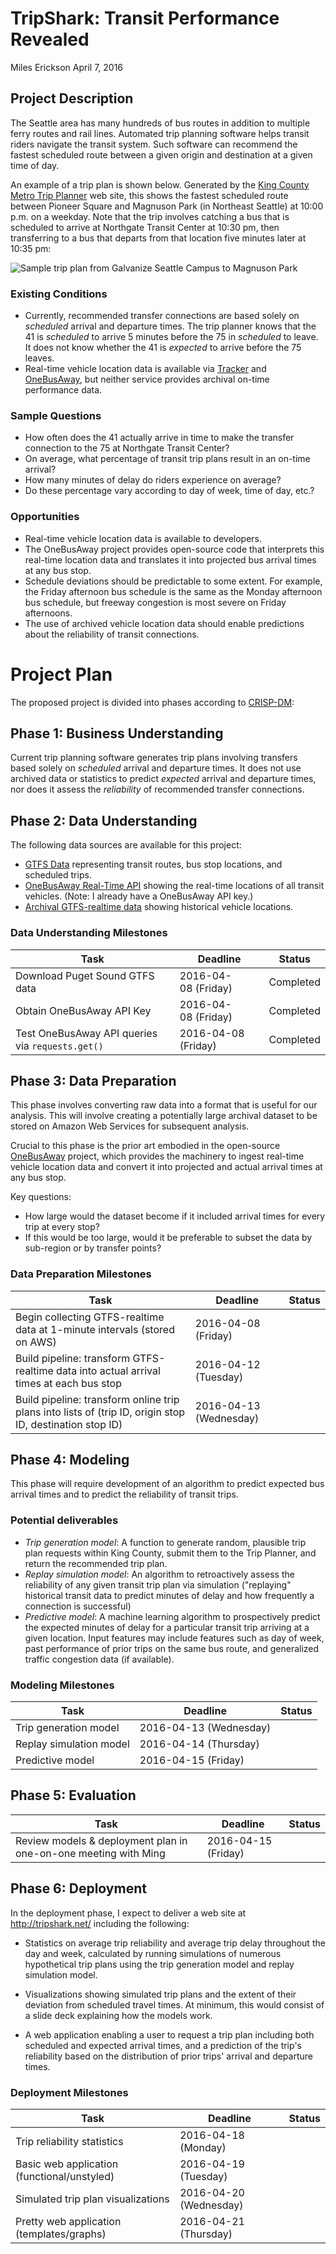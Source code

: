 # TripShark: Transit Performance Revealed

Miles Erickson
April 7, 2016

## Project Description

The Seattle area has many hundreds of bus routes in addition to multiple ferry routes and rail lines. Automated trip planning software helps transit riders navigate the transit system. Such software can recommend the fastest scheduled route between a given origin and destination at a given time of day.

An example of a trip plan is shown below. Generated by the <a href="tripplanner.kingcounty.gov/">King County Metro Trip Planner</a> web site, this shows the fastest scheduled route between Pioneer Square and Magnuson Park (in Northeast Seattle) at 10:00 p.m. on a weekday. Note that the trip involves catching a bus that is scheduled to arrive at Northgate Transit Center at 10:30 pm, then transferring to a bus that departs from that location five minutes later at 10:35 pm:

<img src='img/sample_trip_plan.png' alt='Sample trip plan from Galvanize Seattle Campus to Magnuson Park'>

### Existing Conditions
* Currently, recommended transfer connections are based solely on <i>scheduled</i> arrival and departure times. The trip planner knows that the 41 is <i>scheduled</i> to arrive 5 minutes before the 75 in <i>scheduled</i> to leave. It does not know whether the 41 is <i>expected</i> to arrive before the 75 leaves.
* Real-time vehicle location data is available via [Tracker](http://tripplanner.kingcounty.gov/hiwire?.a=iRealTimeDisplay) and [OneBusAway](http://pugetsound.onebusaway.org/where/standard/), but neither service provides archival on-time performance data.

### Sample Questions
* How often does the 41 actually arrive in time to make the transfer connection to the 75 at Northgate Transit Center?
* On average, what percentage of transit trip plans result in an on-time arrival?
* How many minutes of delay do riders experience on average?
* Do these percentage vary according to day of week, time of day, etc.?

### Opportunities
* Real-time vehicle location data is available to developers.
* The OneBusAway project provides open-source code that interprets this real-time location data and translates it into projected bus arrival times at any bus stop.
* Schedule deviations should be predictable to some extent. For example, the Friday afternoon bus schedule is the same as the Monday afternoon bus schedule, but freeway congestion is most severe on Friday afternoons.
* The use of archived vehicle location data should enable predictions about the reliability of transit connections.


# Project Plan

The proposed project is divided into phases according to [CRISP-DM](https://en.wikipedia.org/wiki/Cross_Industry_Standard_Process_for_Data_Mining):

## Phase 1: Business Understanding

Current trip planning software generates trip plans involving transfers based solely on <i>scheduled</i> arrival and departure times. It does not use archived data or statistics to predict <i>expected</i> arrival and departure times, nor does it assess the <i>reliability</i> of recommended transfer connections.

## Phase 2: Data Understanding

The following data sources are available for this project:
* [GTFS Data](http://www.soundtransit.org/Developer-resources/Data-downloads) representing transit routes, bus stop locations, and scheduled trips.
* [OneBusAway Real-Time API](http://developer.onebusaway.org/modules/onebusaway-application-modules/1.1.14/api/where/index.html) showing the real-time locations of all transit vehicles. (Note: I already have a OneBusAway API key.)
* [Archival GTFS-realtime data](https://groups.google.com/forum/#!topic/onebusaway-api/NMb0FQozqyU) showing historical vehicle locations.

### Data Understanding Milestones

| Task | Deadline | Status
| ---- | -------- | --------
| Download Puget Sound GTFS data | 2016-04-08&nbsp;(Friday) | Completed
| Obtain OneBusAway API Key | 2016-04-08&nbsp;(Friday) | Completed
| Test OneBusAway API queries via `requests.get()` | 2016-04-08 (Friday) | Completed


## Phase 3: Data Preparation

This phase involves converting raw data into a format that is useful for our analysis. This will involve creating a potentially large archival dataset to be stored on Amazon Web Services for subsequent analysis.

Crucial to this phase is the prior art embodied in the open-source [OneBusAway](https://github.com/OneBusAway) project, which provides the machinery to ingest real-time vehicle location data and convert it into projected and actual arrival times at any bus stop.

Key questions:
* How large would the dataset become if it included arrival times for every trip at every stop?
* If this would be too large, would it be preferable to subset the data by sub-region or by transfer points?

### Data Preparation Milestones

| Task | Deadline | Status
| ---- | -------- | ------
| Begin collecting GTFS-realtime data at 1-minute intervals (stored on AWS)  | 2016-04-08 (Friday)
| Build pipeline: transform GTFS-realtime data into actual arrival times at each bus stop | 2016-04-12 (Tuesday)
| Build pipeline: transform online trip plans into lists of (trip ID, origin stop ID, destination stop ID) | 2016-04-13 (Wednesday)

## Phase 4: Modeling

This phase will require development of an algorithm to predict expected bus arrival times and to predict the reliability of transit trips.

### Potential deliverables

* *Trip generation model*: A function to generate random, plausible trip plan requests within King County, submit them to the Trip Planner, and return the recommended trip plan.
* *Replay simulation model*: An algorithm to retroactively assess the reliability of any given transit trip plan via simulation ("replaying" historical transit data to predict minutes of delay and how frequently a connection is successful)
* *Predictive model*: A machine learning algorithm to prospectively predict the expected minutes of delay for a particular transit trip arriving at a given location. Input features may include features such as day of week, past performance of prior trips on the same bus route, and generalized traffic congestion data (if available).

### Modeling Milestones

| Task | Deadline | Status
| ---- | -------- | ------
| Trip generation model | 2016-04-13 (Wednesday) |
| Replay simulation model | 2016-04-14 (Thursday) |
| Predictive model | 2016-04-15 (Friday) |

## Phase 5: Evaluation

| Task | Deadline | Status
| ---- | -------- | ------
| Review models & deployment plan in one-on-one meeting with Ming | 2016-04-15 (Friday) |

## Phase 6: Deployment

In the deployment phase, I expect to deliver a web site at http://tripshark.net/ including the following:

* Statistics on average trip reliability and average trip delay throughout the day and week, calculated by running simulations of numerous hypothetical trip plans using the trip generation model and replay simulation model.

* Visualizations showing simulated trip plans and the extent of their deviation from scheduled travel times. At minimum, this would consist of a slide deck explaining how the models work.

* A web application enabling a user to request a trip plan including both scheduled and expected arrival times, and a prediction of the trip's reliability based on the distribution of prior trips' arrival and departure times.


### Deployment Milestones

| Task | Deadline | Status
| ---- | -------- | ------
| Trip reliability statistics | 2016-04-18 (Monday) |
| Basic web application (functional/unstyled) | 2016-04-19 (Tuesday)
| Simulated trip plan visualizations | 2016-04-20 (Wednesday) |
| Pretty web application (templates/graphs) | 2016-04-21 (Thursday) |
